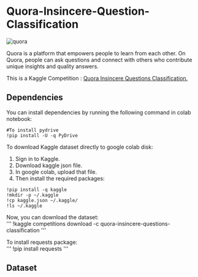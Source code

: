 # Quora-Insincere-Question-Classification

![quora](https://user-images.githubusercontent.com/31696557/56229984-da94ef80-6098-11e9-925c-242510267264.jpg)

Quora is a platform that empowers people to learn from each other. On Quora, people can ask questions and connect with others who contribute unique insights and quality answers.

This is a Kaggle Competition : [Quora Insincere Questions Classification.](https://www.kaggle.com/c/quora-insincere-questions-classification)

## Dependencies

You can install dependencies by running the following command in colab notebook:<Br/>
```
#To install pydrive
!pip install -U -q PyDrive
```
To download Kaggle dataset directly to google colab disk:
1) Sign in to Kaggle.
2) Download kaggle json file.
3) In google colab, upload that file.
4) Then install the required packages:<Br/>
```
!pip install -q kaggle
!mkdir -p ~/.kaggle
!cp kaggle.json ~/.kaggle/
!ls ~/.kaggle
```

Now, you can download the dataset:<Br/>
'''
!kaggle competitions download -c quora-insincere-questions-classification
'''

To install requests package:<Br/>
'''
!pip install requests
'''


## Dataset

